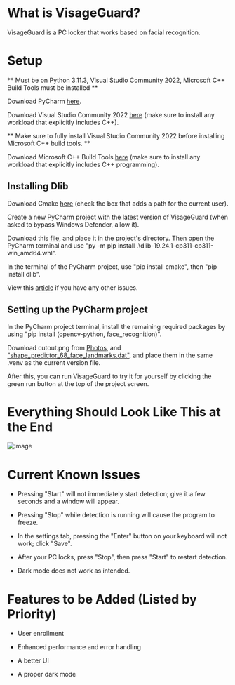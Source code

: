# What is VisageGuard?

VisageGuard is a PC locker that works based on facial recognition. 

# Setup

** Must be on Python 3.11.3, Visual Studio Community 2022, Microsoft C++ Build Tools must be installed **

Download PyCharm [here](https://www.jetbrains.com/pycharm/).

Download Visual Studio Community 2022 [here](https://visualstudio.microsoft.com/downloads/?q=build+tools) (make sure to install any workload that explicitly includes C++).

** Make sure to fully install Visual Studio Community 2022 before installing Microsoft C++ build tools. **

Download Microsoft C++ Build Tools [here](https://visualstudio.microsoft.com/visual-cpp-build-tools/) (make sure to install any workload that explicitly includes C++ programming).

## Installing Dlib

Download Cmake [here](https://cmake.org/download/) (check the box that adds a path for the current user).

Create a new PyCharm project with the latest version of VisageGuard (when asked to bypass Windows Defender, allow it).

Download this [file](https://github.com/Murtaza-Saeed/dlib/blob/master/dlib-19.24.1-cp311-cp311-win_amd64.whl), and place it in the project's directory. Then open the PyCharm terminal and use "py -m pip install .\dlib-19.24.1-cp311-cp311-win_amd64.whl".

In the terminal of the PyCharm project, use "pip install cmake", then "pip install dlib".

View this [article](https://medium.com/analytics-vidhya/how-to-install-dlib-library-for-python-in-windows-10-57348ba1117f) if you have any other issues.

## Setting up the PyCharm project

In the PyCharm project terminal, install the remaining required packages by using "pip install (opencv-python, face_recognition)".

Download cutout.png from [Photos](https://github.com/lucaxbandini/VisageGuard/tree/main/Photos), and ["shape_predictor_68_face_landmarks.dat"](https://github.com/italojs/facial-landmarks-recognition/blob/master/shape_predictor_68_face_landmarks.dat), and place them in the same .venv as the current version file.

After this, you can run VisageGuard to try it for yourself by clicking the green run button at the top of the project screen.

# Everything Should Look Like This at the End

![image](https://github.com/lucaxbandini/VisageGuard/assets/152310492/73d8134e-b338-492b-8ac4-9a4f2ef9215d)

# Current Known Issues

- Pressing "Start" will not immediately start detection; give it a few seconds and a window will appear.

- Pressing "Stop" while detection is running will cause the program to freeze.

- In the settings tab, pressing the "Enter" button on your keyboard will not work; click "Save".

- After your PC locks, press "Stop", then press "Start" to restart detection.

- Dark mode does not work as intended.

# Features to be Added (Listed by Priority)

- User enrollment
  
- Enhanced performance and error handling
  
- A better UI
  
- A proper dark mode




